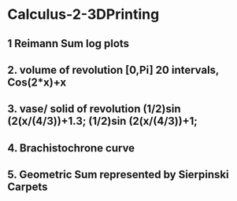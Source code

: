 # Calculus-2-3DPrinting
## 1 Reimann Sum log plots
## 2. volume of revolution [0,Pi] 20 intervals, Cos(2*x)+x
## 3. vase/ solid of revolution (1/2)sin (2(x/(4/3))+1.3; (1/2)sin (2(x/(4/3))+1;
## 4. Brachistochrone curve
## 5. Geometric Sum represented by Sierpinski Carpets
